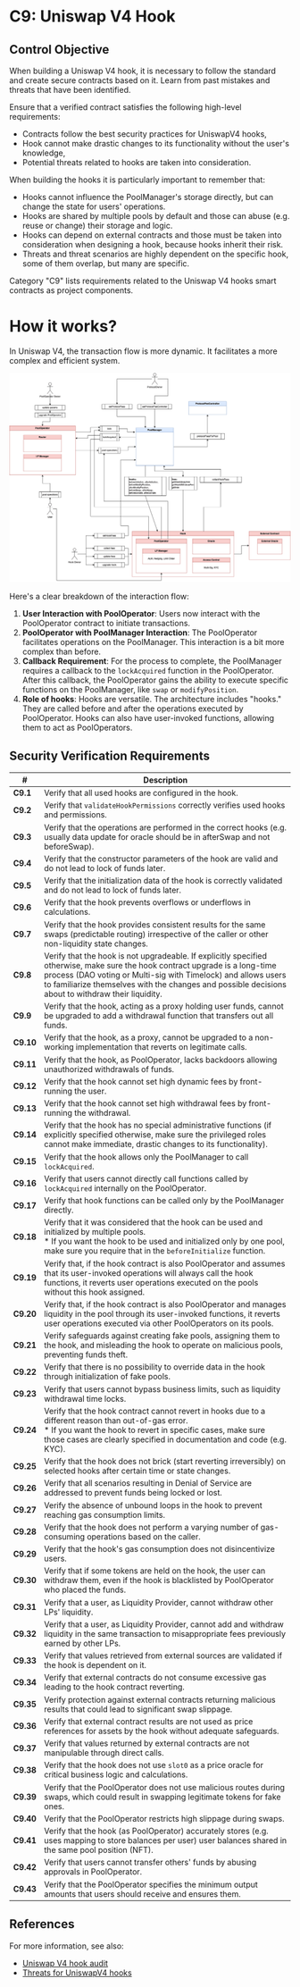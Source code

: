 # C9: Uniswap V4 Hook

## Control Objective

When building a Uniswap V4 hook, it is necessary to follow the standard and create secure contracts based on it. Learn from past mistakes and threats that have been identified.

Ensure that a verified contract satisfies the following high-level requirements:
- Contracts follow the best security practices for UniswapV4 hooks,
- Hook cannot make drastic changes to its functionality without the user's knowledge,
- Potential threats related to hooks are taken into consideration.

When building the hooks it is particularly important to remember that:

- Hooks cannot influence the PoolManager's storage directly, but can change the state for users' operations.
- Hooks are shared by multiple pools by default and those can abuse (e.g. reuse or change) their storage and logic.
- Hooks can depend on external contracts and those must be taken into consideration when designing a hook, because hooks inherit their risk.
- Threats and threat scenarios are highly dependent on the specific hook, some of them overlap, but many are specific.

Category "C9" lists requirements related to the Uniswap V4 hooks smart contracts as project components.

# How it works?

In Uniswap V4, the transaction flow is more dynamic. It facilitates a more complex and efficient system.

![Uniswap V4 Architecture](../assets/C9-diagram.png)

Here's a clear breakdown of the interaction flow:

1. **User Interaction with PoolOperator**: Users now interact with the PoolOperator contract to initiate transactions.
2. **PoolOperator with PoolManager Interaction**: The PoolOperator facilitates operations on the PoolManager. This interaction is a bit more complex than before.
3. **Callback Requirement**: For the process to complete, the PoolManager requires a callback to the `lockAcquired` function in the PoolOperator. After this callback, the PoolOperator gains the ability to execute specific functions on the PoolManager, like `swap` or `modifyPosition`.
4. **Role of hooks**: Hooks are versatile. The architecture includes "hooks." They are called before and after the operations executed by PoolOperator. Hooks can also have user-invoked functions, allowing them to act as PoolOperators.

## Security Verification Requirements

| # | Description |
| --- | --- |
| **C9.1** | Verify that all used hooks are configured in the hook.  |
| **C9.2** | Verify that `validateHookPermissions` correctly verifies used hooks and permissions. |
| **C9.3** | Verify that the operations are performed in the correct hooks (e.g. usually data update for oracle should be in afterSwap and not beforeSwap). |
| **C9.4** | Verify that the constructor parameters of the hook are valid and do not lead to lock of funds later. |
| **C9.5** | Verify that the initialization data of the hook is correctly validated and do not lead to lock of funds later. |
| **C9.6** | Verify that the hook prevents overflows or underflows in calculations. |
| **C9.7** | Verify that the hook provides consistent results for the same swaps (predictable routing) irrespective of the caller or other non-liquidity state changes. |
| **C9.8** | Verify that the hook is not upgradeable. If explicitly specified otherwise, make sure the hook contract upgrade is a long-time process (DAO voting or Multi-sig with Timelock) and allows users to familiarize themselves with the changes and possible decisions about to withdraw their liquidity. |
| **C9.9** | Verify that the hook, acting as a proxy holding user funds, cannot be upgraded to add a withdrawal function that transfers out all funds. |
| **C9.10** | Verify that the hook, as a proxy, cannot be upgraded to a non-working implementation that reverts on legitimate calls. |
| **C9.11** | Verify that the hook, as PoolOperator, lacks backdoors allowing unauthorized withdrawals of funds. |
| **C9.12** | Verify that the hook cannot set high dynamic fees by front-running the user. |
| **C9.13** | Verify that the hook cannot set high withdrawal fees by front-running the withdrawal. |
| **C9.14** | Verify that the hook has no special administrative functions (if explicitly specified otherwise, make sure the privileged roles cannot make immediate, drastic changes to its functionality). |
| **C9.15** | Verify that the hook allows only the PoolManager to call `lockAcquired`. |
| **C9.16** | Verify that users cannot directly call functions called by `lockAcquired` internally on the PoolOperator. |
| **C9.17** | Verify that hook functions can be called only by the PoolManager directly. |
| **C9.18** | Verify that it was considered that the hook can be used and initialized by multiple pools. <br />* If you want the hook to be used and initialized only by one pool, make sure you require that in the `beforeInitialize` function. |
| **C9.19** | Verify that, if the hook contract is also PoolOperator and assumes that its user-invoked operations will always call the hook functions, it reverts user operations executed on the pools without this hook assigned. |
| **C9.20** | Verify that, if the hook contract is also PoolOperator and manages liquidity in the pool through its user-invoked functions, it reverts user operations executed via other PoolOperators on its pools. |
| **C9.21** | Verify safeguards against creating fake pools, assigning them to the hook, and misleading the hook to operate on malicious pools, preventing funds theft. |
| **C9.22** | Verify that there is no possibility to override data in the hook through initialization of fake pools. |
| **C9.23** | Verify that users cannot bypass business limits, such as liquidity withdrawal time locks. |
| **C9.24** | Verify that the hook contract cannot revert in hooks due to a different reason than out-of-gas error. <br />* If you want the hook to revert in specific cases, make sure those cases are clearly specified in documentation and code (e.g. KYC). |
| **C9.25** | Verify that the hook does not brick (start reverting irreversibly) on selected hooks after certain time or state changes. |
| **C9.26** | Verify that all scenarios resulting in Denial of Service are addressed to prevent funds being locked or lost. |
| **C9.27** | Verify the absence of unbound loops in the hook to prevent reaching gas consumption limits. |
| **C9.28** | Verify that the hook does not perform a varying number of gas-consuming operations based on the caller. |
| **C9.29** | Verify that the hook's gas consumption does not disincentivize users. |
| **C9.30** | Verify that if some tokens are held on the hook, the user can withdraw them, even if the hook is blacklisted by PoolOperator who placed the funds. |
| **C9.31** | Verify that a user, as Liquidity Provider, cannot withdraw other LPs' liquidity. |
| **C9.32** | Verify that a user, as Liquidity Provider, cannot add and withdraw liquidity in the same transaction to misappropriate fees previously earned by other LPs. |
| **C9.33** | Verify that values retrieved from external sources are validated if the hook is dependent on it. |
| **C9.34** | Verify that external contracts do not consume excessive gas leading to the hook contract reverting. |
| **C9.35** | Verify protection against external contracts returning malicious results that could lead to significant swap slippage. |
| **C9.36** | Verify that external contract results are not used as price references for assets by the hook without adequate safeguards. |
| **C9.37** | Verify that values returned by external contracts are not manipulable through direct calls. |
| **C9.38** | Verify that the hook does not use `slot0` as a price oracle for critical business logic and calculations. |
| **C9.39** | Verify that the PoolOperator does not use malicious routes during swaps, which could result in swapping legitimate tokens for fake ones. |
| **C9.40** | Verify that the PoolOperator restricts high slippage during swaps. |
| **C9.41** | Verify that the hook (as PoolOperator) accurately stores (e.g. uses mapping to store balances per user) user balances shared in the same pool position (NFT). |
| **C9.42** | Verify that users cannot transfer others' funds by abusing approvals in PoolOperator. |
| **C9.43** | Verify that the PoolOperator specifies the minimum output amounts that users should receive and ensures them. |

## References
For more information, see also:
* [Uniswap V4 hook audit](https://composable-security.com/contact/)
* [Threats for UniswapV4 hooks](https://composable-security.com/blog/threats-for-uniswap-v-4-hooks/)